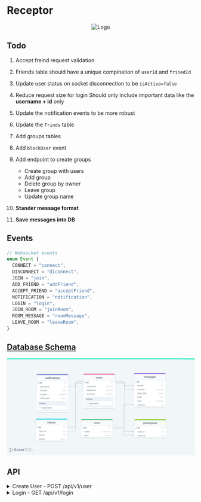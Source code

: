 # Receptor

<p align="center"> 
   <img src="https://user-images.githubusercontent.com/72753578/184505323-7f76a321-28cc-480a-ac9a-ec72a3fd91de.gif" alt="Logo" title="Receptor"/>
</p>

## Todo

1. Accept freind request validation
2. Friends table should have a unique compination of `userId` and `frinedId`

3. Update user status on socket disconnection to be `isActive=false`
4. Reduce request size for login
   Should only include important data like the **username + id** only
5. Update the notification events to be more robust
6. Update the `Frinds` table
7. Add groups tables
8. Add `blockUser` event
9. Add endpoint to create groups
   - Create group with users
   - Add group
   - Delete group by owner
   - Leave group
   - Update group name
10. **Stander message format**
11. **Save messages into DB**

## Events

```ts
// Websocket events
enum Event {
  CONNECT = "connect",
  DISCONNECT = "diconnect",
  JOIN = "join",
  ADD_FRIEND = "addFriend",
  ACCEPT_FRIEND = "acceptFriend",
  NOTIFICATION = "notification",
  LOGIN = "login",
  JOIN_ROOM = "joinRoom",
  ROOM_MESSAGE = "roomMessage",
  LEAVE_ROOM = "leaveRoom",
}
```

## [Database Schema](https://drawsql.app/teams/no-sim/diagrams/rustchat)

![Schema](./schema.png)

## API

<details>
   <summary>
      Create User - POST /api/v1/user
   </summary>

### Reqeust

```json
{
  "username": "Karianne",
  "password": "123456"
}
```

### Response

```json
{
  "userId": 4
}
```

</details>

<details>
   <summary>
      Login - GET /api/v1/login
   </summary>

### Reqeust

```json
{
  "username": "Karianne",
  "password": "123456"
}
```

### Response

```json
{
    "user": {
        "id": 2,
        "username": "Bret",
        "isActive": false,
        "createdAt": "2022-08-14T15:52:48.319Z",
        "updatedAt": "2022-08-14T16:33:53.159Z"
    },
    "token": "eyJhbGciOiJIUzI1NiIsInR5cCI6IkpXVCJ9.eyJpZCI6MiwiaWF0IjoxNjYwNDk2NDUzLCJleHAiOjE2NjExMDEyNTN9.7THobk-iSSspgKrJQ1Z6e3rlWACIItz62TfJ2D0mTIg",
    "roomsId": [
        1
    ],
    "friends": [
        {
            "roomId": 1,
            "User": {
                "id": 1,
                "username": "keytolearn",
                "isActive": true,
                "createdAt": "2022-08-14T15:52:48.319Z",
                "updatedAt": "2022-08-14T16:16:11.036Z"
            }
        }
    ]
}
```

</details>
